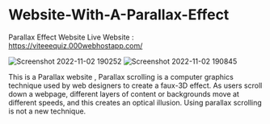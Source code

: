 # Website-With-A-Parallax-Effect
Parallax Effect Website 
Live Website : https://viteeequiz.000webhostapp.com/

![Screenshot 2022-11-02 190252](https://user-images.githubusercontent.com/70575769/199503299-c86c8d04-ca07-4b70-b608-378e4bb3b9f0.png)
![Screenshot 2022-11-02 190845](https://user-images.githubusercontent.com/70575769/199504098-54a2903e-0520-48e5-bd24-9d276e3ebe6d.png)


This is a Parallax website , Parallax scrolling is a computer graphics technique used by web designers to create a faux-3D effect. As users scroll down a webpage, different layers of content or backgrounds move at different speeds, and this creates an optical illusion. Using parallax scrolling is not a new technique.

